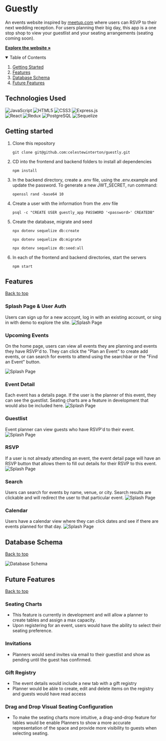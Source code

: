 # Guestly

An events website inspired by <a href="https://www.meetup.com/">meetup.com</a> where users can RSVP to <!--and select seating at--> their next wedding reception. For users planning their big day, this app is a one stop shop to view your guestlist and your seating arrangements (seating coming soon). 

<a href="https://seat-me-guestly.herokuapp.com/" target="_blank"><strong>Explore the website »</strong></a>

<details open="open">
  <summary id="table-of-contents">Table of Contents</summary>
  <ol>
    <li><a href="#getting-started">Getting Started</a></li>
    <li><a href="#features">Features</a></li>
    <li><a href="#database-schema">Database Schema</a></li>
    <li><a href="#future-features">Future Features</a></li>
  </ol>
 </details>

## Technologies Used

![JavaScript](https://img.shields.io/badge/javascript-%23323330.svg?style=for-the-badge&logo=javascript&logoColor=%23F7DF1E)
![HTML5](https://img.shields.io/badge/html5-%23E34F26.svg?style=for-the-badge&logo=html5&logoColor=white)
![CSS3](https://img.shields.io/badge/css3-%231572B6.svg?style=for-the-badge&logo=css3&logoColor=white)
![Express.js](https://img.shields.io/badge/express.js-%23404d59.svg?style=for-the-badge&logo=express&logoColor=%2361DAFB) <br>
![React](https://img.shields.io/badge/React-20232A?style=for-the-badge&logo=react&logoColor=61DAFB)
![Redux](https://img.shields.io/badge/Redux-593D88?style=for-the-badge&logo=redux&logoColor=white)
![PostgreSQL](https://img.shields.io/badge/PostgreSQL-316192?style=for-the-badge&logo=postgresql&logoColor=white)
![Sequelize](https://img.shields.io/badge/Sequelize-52B0E7?style=for-the-badge&logo=Sequelize&logoColor=white)

## Getting started

1. Clone this repository

    `git clone git@github.com:celestewinterton/guestly.git`

2. CD into the frontend and backend folders to install all dependencies

    `npm install`

3. In the backend directory, create a .env file, using the .env.example and update the password. To generate a new JWT_SECRET, run command:

    `openssl rand -base64 10`

4.  Create a user with the information from the .env file
 
    `psql -c "CREATE USER guestly_app PASSWORD '<password>' CREATEDB"`

5. Create the database, migrate and seed

    `npx dotenv sequelize db:create`

    `npx dotenv sequelize db:migrate`

    `npx dotenv sequelize db:seed:all`

6. In each of the frontend and backend directories, start the servers
 
    `npm start`

## Features
[Back to top](#table-of-contents)

### Splash Page & User Auth

Users can sign up for a new account, log in with an existing account, or sing in with demo to explore the site.
![Splash Page](./frontend/public/images/splash.png)

### Upcoming Events

On the home page, users can view all events they are planning and events they have RSVP'd to. They can click the "Plan an Event" to create add events, or can search for events to attend using the searchbar or the "Find an Event" button. 

![Splash Page](./frontend/public/images/home.png)

### Event Detail 

Each event has a details page. If the user is the planner of this event, they can see the guestlist. Seating charts are a feature in development that would also be included here. 
![Splash Page](./frontend/public/images/event-detail.png)

### Guestlist

Event planner can view guests who have RSVP'd to their event.
![Splash Page](./frontend/public/images/guestlist.png)

### RSVP

If a user is not already attending an event, the event detail page will have an RSVP button that allows them to fill out details for their RSVP to this event.
![Splash Page](./frontend/public/images/rsvp.png)

### Search

Users can search for events by name, venue, or city. Search results are clickable and will redirect the user to that particular event. 
![Splash Page](./frontend/public/images/search.png)

### Calendar

Users have a calendar view where they can click dates and see if there are events planned for that day.
![Splash Page](./frontend/public/images/calendar.png)

## Database Schema
[Back to top](#table-of-contents)

![Database Schema](./frontend/public/images/schema.png)

## Future Features
[Back to top](#table-of-contents)

### Seating Charts 
  * This feature is currently in development and will allow a planner to create tables and assign a max capacity. 
  * Upon registering for an event, users would have the ability to select their seating preference.

### Invitations
  * Planners would send invites via email to their guestlist and show as pending until the guest has confirmed.

### Gift Registry 
  * The event details would include a new tab with a gift registry
  * Planner would be able to create, edit and delete items on the registry and guests would have read access

### Drag and Drop Visual Seating Configuration
  * To make the seating charts more intuitive, a drag-and-drop feature for tables would be enable Planners to show a more accurate representation of the space and provide more visibility to guests when selecting seating. 
